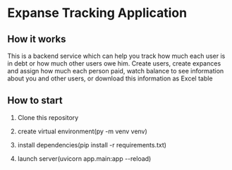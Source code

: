 # Expanse Tracking Application

## How it works

This is a backend service which can help you track how much each user is in debt or how much other users owe him. Create users, create expances and assign how much each person paid, watch balance to see information about you and other users, or download this information as Excel table

## How to start

1. Clone this repository

2. create virtual environment(py -m venv venv)

3. install dependencies(pip install -r requirements.txt)

4. launch server(uvicorn app.main:app --reload)